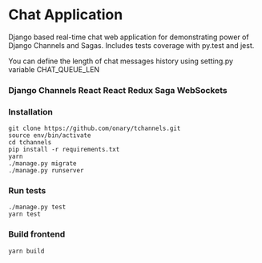 # Chat Application

Django based real-time chat web application for demonstrating power of Django Channels and Sagas.
Includes tests coverage with py.test and jest.

You can define the length of chat messages history using setting.py variable CHAT_QUEUE_LEN

### Django Channels React React Redux Saga WebSockets

### Installation

    git clone https://github.com/onary/tchannels.git
    source env/bin/activate
    cd tchannels
    pip install -r requirements.txt
    yarn
    ./manage.py migrate
    ./manage.py runserver

### Run tests

    ./manage.py test
    yarn test

### Build frontend

    yarn build
